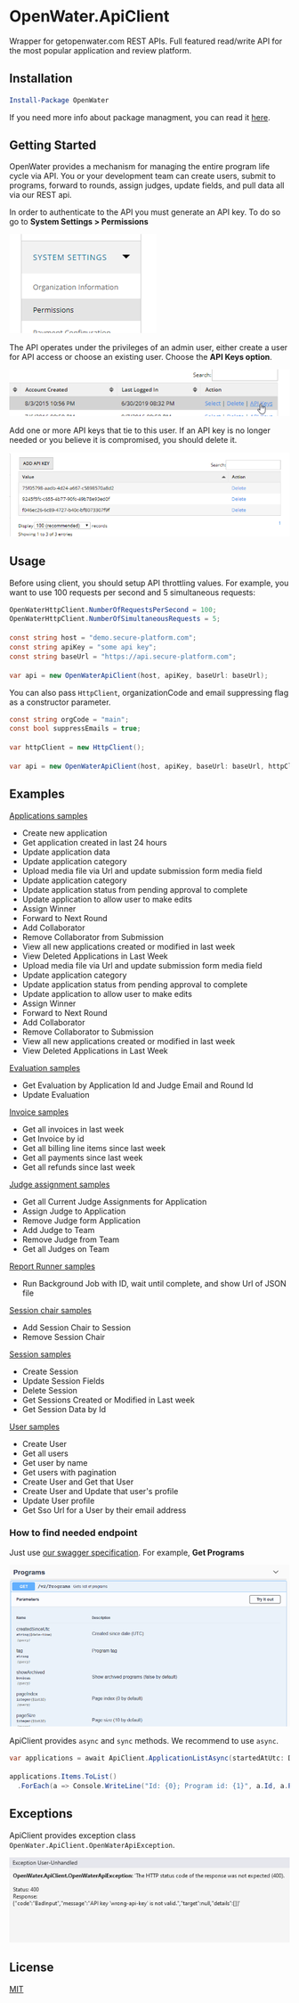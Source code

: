 # OpenWater.ApiClient

Wrapper for getopenwater.com REST APIs. Full featured read/write API for the most popular application and review platform.

## Installation

```powershell
Install-Package OpenWater
```

If you need more info about package managment, you can read it [here](https://docs.microsoft.com/ru-ru/nuget/consume-packages/install-use-packages-powershell).

## Getting Started

OpenWater provides a mechanism for managing the entire program life cycle via API.  You or your development team can create
users, submit to programs, forward to rounds, assign judges, update fields, and pull data all via our REST api.

In order to authenticate to the API you must generate an API key.  To do so go to **System Settings > Permissions**

![Permissions path](images/permissions.png)

The API operates under the privileges of an admin user, either create a user for API access or choose an existing user.  Choose the **API Keys option**.

![API Keys option](images/api-keys-options.png)

Add one or more API keys that tie to this user.  If an API key is no longer needed or you believe it is compromised, you should delete it.

![More API Keys](images/delete-api-key.png)

## Usage

Before using client, you should setup API throttling values. For example, you want to use 100 requests per second and  5 simultaneous requests:

```csharp
OpenWaterHttpClient.NumberOfRequestsPerSecond = 100;
OpenWaterHttpClient.NumberOfSimultaneousRequests = 5;

const string host = "demo.secure-platform.com";
const string apiKey = "some api key";
const string baseUrl = "https://api.secure-platform.com";

var api = new OpenWaterApiClient(host, apiKey, baseUrl: baseUrl);
```

You can also pass `HttpClient`, organizationCode and email suppressing flag as a constructor parameter.

```csharp
const string orgCode = "main";
const bool suppressEmails = true;

var httpClient = new HttpClient();

var api = new OpenWaterApiClient(host, apiKey, baseUrl: baseUrl, httpClient: httpClient, organizationCode: orgCode, suppressEmails: suppressEmails);
```

## Examples

[Applications samples](OpenWater.ApiClient.Samples/ApplicationSamples.cs)

* Create new application
* Get application created in last 24 hours
* Update application data
* Update application category
* Upload media file via Url and update submission form media field
* Update application category
* Update application status from pending approval to complete
* Update application to allow user to make edits
* Assign Winner
* Forward to Next Round
* Add Collaborator
* Remove Collaborator from Submission
* View all new applications created or modified in last week
* View Deleted Applications in Last Week
* Upload media file via Url and update submission form media field
* Update application category
* Update application status from pending approval to complete
* Update application to allow user to make edits
* Assign Winner
* Forward to Next Round
* Add Collaborator
* Remove Collaborator to Submission
* View all new applications created or modified in last week
* View Deleted Applications in Last Week

[Evaluation samples](OpenWater.ApiClient.Samples/EvaluationSamples.cs)

* Get Evaluation by Application Id and Judge Email and Round Id
* Update Evaluation

[Invoice samples](OpenWater.ApiClient.Samples/InvoiceSamples.cs)

* Get all invoices in last week
* Get Invoice by id
* Get all billing line items since last week
* Get all payments since last week
* Get all refunds since last week

[Judge assignment samples](OpenWater.ApiClient.Samples/JudgeAssignmentSamples.cs)

* Get all Current Judge Assignments for Application
* Assign Judge to Application
* Remove Judge form Application
* Add Judge to Team
* Remove Judge from Team
* Get all Judges on Team

[Report Runner samples](OpenWater.ApiClient.Samples/ReportRunnerSamples.cs)

* Run Background Job with ID, wait until complete, and show Url of JSON file

[Session chair samples](OpenWater.ApiClient.Samples/SessionChairSamples.cs)

* Add Session Chair to Session
* Remove Session Chair

[Session samples](OpenWater.ApiClient.Samples/SessionSamples.cs)

* Create Session
* Update Session Fields
* Delete Session
* Get Sessions Created or Modified in Last week
* Get Session Data by Id

[User samples](OpenWater.ApiClient.Samples/UserSamples.cs)

* Create User
* Get all users
* Get user by name
* Get users with pagination
* Create User and Get that User
* Create User and Update that user's profile
* Update User profile
* Get Sso Url for a User by their email address

### How to find needed endpoint

Just use [our swagger specification](https://api.secure-platform.com/swagger/index.html). For example, **Get Programs**

![Swagger Example](images/swagger-example.png)

ApiClient provides `async` and `sync` methods. We recommend to use `async`.

```csharp
var applications = await ApiClient.ApplicationListAsync(startedAtUtc: DateTimeOffset.UtcNow.AddDays(-1));

applications.Items.ToList()
  .ForEach(a => Console.WriteLine("Id: {0}; Program id: {1}", a.Id, a.ProgramId));
```

## Exceptions

ApiClient provides exception class `OpenWater.ApiClient.OpenWaterApiException`.

![Wrong Response](images/exception.png)

## License

[MIT](https://choosealicense.com/licenses/mit/)
